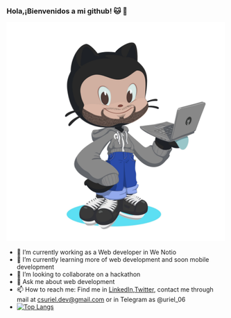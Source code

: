 ### Hola,¡Bienvenidos a mi github! :cat: :octopus:
![OctoUirel](OctoUriel.jpg)
- 🔭 I’m currently working as a Web developer in We Notio
- 🌱 I’m currently learning more of web development and soon mobile development
- 👯 I’m looking to collaborate on a hackathon 
- 💬 Ask me about web development
- 📫 How to reach me: Find me in [LinkedIn](https://mx.linkedin.com/in/uriel-garc%C3%ADa-luna-bobadilla-10aa641a3),[Twitter](https://twitter.com/Leiru06), contact me through mail at csuriel.dev@gmail.com or in Telegram as @uriel_06
- [![Top Langs](https://github-readme-stats.vercel.app/api/top-langs/?username=Urielglb&layout=compact)](https://github.com/Urielglb/github-readme-stats)
<!--
**Urielglb/Urielglb** is a ✨ _special_ ✨ repository because its `README.md` (this file) appears on your GitHub profile.
